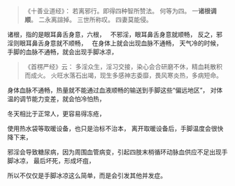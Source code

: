 > 《十善业道经》：
> 若离邪行。即得四种智所赞法。
> 何等为四。
> 一**诸根调顺**。
> 二永离諠掉。
> 三世所称叹。
> 四妻莫能侵。

诸根，指的是眼耳鼻舌身意，六根，
&nbsp;
不邪淫，眼耳鼻舌身意就顺畅，
反之，邪淫则眼耳鼻舌身意就不顺畅，
&nbsp;
在身体上就会出现血脉不通畅，
天气冷的时候，手脚的血脉不通畅，就会出现手脚冰凉，

> 《首楞严经》云： 
> 多淫众生，淫习交接，染心会合研磨不休，精血耗散积而成火。 
> 火旺水落石出竭，现生多感神志委靡，畏风寒炎热，多病短命。

身体血脉不通畅，热量就不能通过血液顺畅的输送到手脚这些“偏远地区”，
对体温的调节能力变差，就会怕冷怕热，

冬天相比于正常人，更容易得冻疮，

使用热水袋等取暖设备，也只是治标不治本，
离开取暖设备后，手脚温度会很快降下来，

邪淫会导致糖尿病，因为周围血管病变，引起四肢末梢循环动脉血供应不足出现手脚冰凉，
最后坏死，形成坏疽，

所以不仅仅是手脚冰凉这么简单，而是会引发其他并发症。